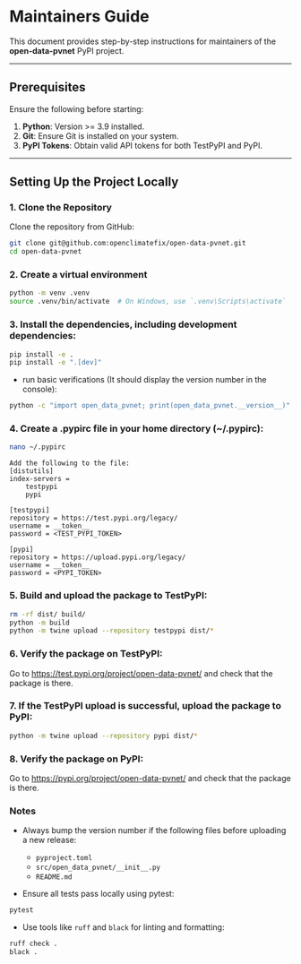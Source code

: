 # Maintainers Guide

This document provides step-by-step instructions for maintainers of the **open-data-pvnet** PyPI project.

---

## Prerequisites

Ensure the following before starting:

1. **Python**: Version >= 3.9 installed.
2. **Git**: Ensure Git is installed on your system.
3. **PyPI Tokens**: Obtain valid API tokens for both TestPyPI and PyPI.

---

## Setting Up the Project Locally

### 1. Clone the Repository

Clone the repository from GitHub:
```bash
git clone git@github.com:openclimatefix/open-data-pvnet.git
cd open-data-pvnet
```

### 2. Create a virtual environment

```bash
python -m venv .venv
source .venv/bin/activate  # On Windows, use `.venv\Scripts\activate`
```

### 3. Install the dependencies, including development dependencies:

```bash
pip install -e .
pip install -e ".[dev]"
```

- run basic verifications (It should display the version number in the console):

```bash
python -c "import open_data_pvnet; print(open_data_pvnet.__version__)"
```

### 4. Create a .pypirc file in your **home directory** (~/.pypirc):

```bash
nano ~/.pypirc
```
    Add the following to the file:
    [distutils]
    index-servers =
        testpypi
        pypi

    [testpypi]
    repository = https://test.pypi.org/legacy/
    username = __token__
    password = <TEST_PYPI_TOKEN>

    [pypi]
    repository = https://upload.pypi.org/legacy/
    username = __token__
    password = <PYPI_TOKEN>


### 5. Build and upload the package to TestPyPI:

```bash
rm -rf dist/ build/
python -m build
python -m twine upload --repository testpypi dist/*
```

### 6. Verify the package on TestPyPI:

Go to https://test.pypi.org/project/open-data-pvnet/ and check that the package is there.

### 7. If the TestPyPI upload is successful, upload the package to PyPI:

```bash
python -m twine upload --repository pypi dist/*
```

### 8. Verify the package on PyPI:

Go to https://pypi.org/project/open-data-pvnet/ and check that the package is there.

### Notes

- Always bump the version number if the following files before uploading a new release:
    - `pyproject.toml`
    - `src/open_data_pvnet/__init__.py`
    - `README.md`

- Ensure all tests pass locally using pytest:
```bash
pytest
```
- Use tools like `ruff` and `black` for linting and formatting:
```bash
ruff check .
black .
```



